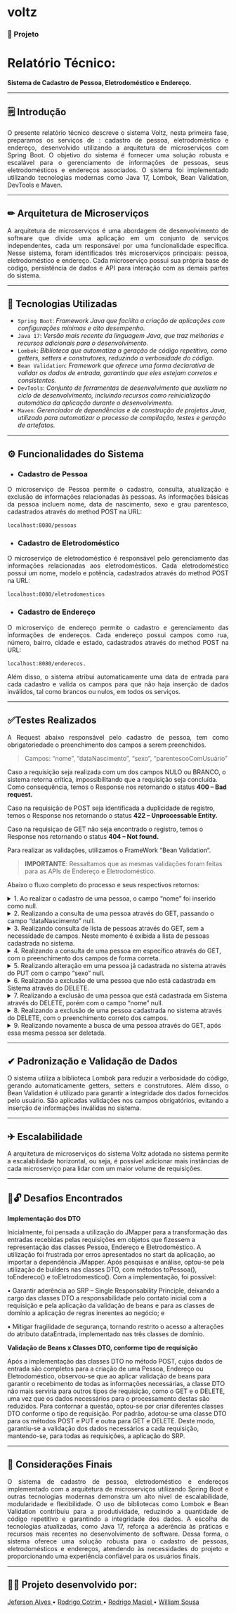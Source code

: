 # voltz

### 📖 Projeto


# Relatório Técnico:

**Sistema de Cadastro de Pessoa, Eletrodoméstico e Endereço.**
___

## 🗒 Introdução

<p align="justify">
O presente relatório técnico descreve o sistema Voltz, nesta primeira fase, preparamos os
serviços de : cadastro de pessoa, eletrodoméstico e endereço, desenvolvido utilizando a
arquitetura de microserviços com Spring Boot. O objetivo do sistema é fornecer uma solução
robusta e escalável para o gerenciamento de informações de pessoas, seus eletrodomésticos
e endereços associados. O sistema foi implementado utilizando tecnologias modernas como
Java 17, Lombok, Bean Validation, DevTools e Maven.
</p>

___
## ✏ Arquitetura de Microserviços

<p align="justify">
A arquitetura de microserviços é uma abordagem de desenvolvimento de software que divide
uma aplicação em um conjunto de serviços independentes, cada um responsável por uma
funcionalidade específica. Nesse sistema, foram identificados três microserviços principais:
pessoa, eletrodoméstico e endereço. Cada microserviço possui sua própria base de código,
persistência de dados e API para interação com as demais partes do sistema.
</p>

___
## 🧰 Tecnologias Utilizadas

- `Spring Boot`: _Framework Java que facilita a criação de aplicações com configurações mínimas
  e alto desempenho._
- `Java 17`: _Versão mais recente da linguagem Java, que traz melhorias e recursos adicionais
  para o desenvolvimento._
- `Lombok`: _Biblioteca que automatiza a geração de código repetitivo, como getters, setters e
  construtores, reduzindo a verbosidade do código._
- `Bean Validation`: _Framework que oferece uma forma declarativa de validar os dados de
  entrada, garantindo que eles estejam corretos e consistentes._
- `DevTools`: _Conjunto de ferramentas de desenvolvimento que auxiliam no ciclo de
  desenvolvimento, incluindo recursos como reinicialização automática da aplicação durante o
  desenvolvimento._
- `Maven`: _Gerenciador de dependências e de construção de projetos Java, utilizado para
  automatizar o processo de compilação, testes e geração de artefatos._

___
## ⚙ Funcionalidades do Sistema

*  ### Cadastro de Pessoa

<p align="justify">
   O microserviço de Pessoa permite o cadastro, consulta, atualização e exclusão de informações
   relacionadas às pessoas. As informações básicas da pessoa incluem nome, data de
   nascimento, sexo e grau parentesco, cadastrados através do method POST na URL:
</p>

```
localhost:8080/pessoas
```


* ### Cadastro de Eletrodoméstico

<p align="justify">
   O microserviço de eletrodoméstico é responsável pelo gerenciamento das informações
   relacionadas aos eletrodomésticos. Cada eletrodoméstico possui um nome, modelo e potência,
   cadastrados através do method POST na URL:
</p>

```
localhost:8080/eletrodomesticos
```

* ### Cadastro de Endereço

<p align="justify">
   O microserviço de endereço permite o cadastro e gerenciamento das informações de
   endereços. Cada endereço possui campos como rua, número, bairro, cidade e estado,
   cadastrados através do method POST na URL:
</p>

```
localhost:8080/enderecos.
```

<p align="justify">
   Além disso, o sistema atribui automaticamente uma data de entrada para cada cadastro
   e valida os campos para que não haja inserção de dados inválidos, tal
   como brancos ou nulos, em todos os serviços.
<p>

___

## ✅Testes Realizados

<p align="justify">
A Request abaixo responsável pelo cadastro de pessoa, tem como obrigatoriedade o preenchimento dos campos a serem preenchidos.
</p>

> Campos: “nome”, “dataNascimento”, “sexo”, “parentescoComUsuário”

<p align="justify">

Caso a requisição seja realizada com um dos campos NULO ou BRANCO, o sistema retorna crítica, impossibilitando que a requisição seja concluída. Como consequência, temos o Response nos retornando o status **400 – Bad request.**

Caso na requisição de POST seja identificada a duplicidade de registro, temos o Response nos retornando
o status **422 – Unprocessable Entity.**

Caso na requisiçao de GET não seja encontrado o registro, temos o Response nos retornando
o status **404 – Not found.**
</p>

<p align="justify">
Para realizar as validações, utilizamos o FrameWork “Bean Validation“.
</p>

> **IMPORTANTE**: Ressaltamos que as mesmas validações foram feitas para as APIs de Endereço e Eletrodoméstico.

Abaixo o fluxo completo do processo e seus respectivos retornos:

<details>
<summary>1. Ao realizar o cadastro de uma pessoa, o campo “nome” foi inserido como null. </summary>

> Retorno esperado: 400 – **Bad Request**

![GET consulta uma pessoa- nome null - retorno 400 bad request.png](github%20imgs%2FGET%20consulta%20uma%20pessoa-%20nome%20null%20-%20retorno%20400%20bad%20request.png)
</details>

<details>
<summary> 2. Realizando a consulta de uma pessoa através do GET, passando o campo “dataNascimento” null. </summary>

> Retorno esperado: 400 – **Bad Request** 

![GET consulta uma pessoa - dataNascimento null - retorno 400 bad request.png](github%20imgs%2FGET%20consulta%20uma%20pessoa%20-%20dataNascimento%20null%20-%20retorno%20400%20bad%20request.png)
</details>

<details>
<summary>3. Realizando consulta de lista de pessoas através do GET, sem a necessidade de campos. Neste momento é exibida a lista de pessoas cadastrada no sistema.</summary>

> Retorno esperado: 200 – **OK**

![GET consulta lista pessoas - retorno 200 OK.png](github%20imgs%2FGET%20consulta%20lista%20pessoas%20-%20retorno%20200%20OK.png)
</details>

<details>
<summary>4. Realizando a consulta de uma pessoa em específico através do GET, com o preenchimento dos campos de forma correta.</summary>

> Retorno esperado: 200 – **OK**

![GET consulta uma pessoa - campos corretos- retorno 200 OK.png](github%20imgs%2FGET%20consulta%20uma%20pessoa%20-%20campos%20corretos-%20retorno%20200%20OK.png)
</details>

<details>
<summary>5. Realizando alteração em uma pessoa já cadastrada no sistema através do PUT com o campo “sexo” null.</summary>

> Retorno esperado: 400 – **Bad Request**

![PUT alteracao pessoa - sexo null - retorno 400 Bad Request.png](github%20imgs%2FPUT%20alteracao%20pessoa%20-%20sexo%20null%20-%20retorno%20400%20Bad%20Request.png)
</details>

<details>
<summary>6. Realizando a exclusão de uma pessoa que não está cadastrada em Sistema através do DELETE.</summary>

> Retorno esperado: 400 – **Bad Request**

![DELETE - pessoa inexistente - retorno 400 Bad Request.png](github%20imgs%2FDELETE%20-%20pessoa%20inexistente%20-%20retorno%20400%20Bad%20Request.png)
</details>

<details>
<summary>7. Realizando a exclusão de uma pessoa que está cadastrada em Sistema através do DELETE, porém com o campo “nome” null.</summary>

> Retorno esperado: 400 – **Bad Request**

![DELETE - pessoa existente nome null - retorno 400 Bad Request.png](github%20imgs%2FDELETE%20-%20pessoa%20existente%20nome%20null%20-%20retorno%20400%20Bad%20Request.png)
</details>

<details>
<summary>8. Realizando a exclusão de uma pessoa cadastrada no sistema através do DELETE, com o preenchimento correto dos campos.</summary>

> Retorno esperado: 200 – **OK**

![DELETE - pessoa existente campos corretos - retorno 200 OK.png](github%20imgs%2FDELETE%20-%20pessoa%20existente%20campos%20corretos%20-%20retorno%20200%20OK.png)
</details>

<details>
<summary>9. Realizando novamente a busca de uma pessoa através do GET, após essa mesma pessoa ser deletada.</summary>

> Retorno esperado: 400 – **Bad Request**

![GET - consulta pessoa recem excluida - retorno 400 Bad Request.png](github%20imgs%2FGET%20-%20consulta%20pessoa%20recem%20excluida%20-%20retorno%20400%20Bad%20Request.png)
</details>

___

## ✔ Padronização e Validação de Dados

<p align="justify">
   O sistema utiliza a biblioteca Lombok para reduzir a verbosidade do código, gerando
   automaticamente getters, setters e construtores. Além disso, o Bean Validation é utilizado
   para garantir a integridade dos dados fornecidos pelo usuário. São aplicadas validações nos
   campos obrigatórios, evitando a inserção de informações inválidas no sistema.
</p>

___

## ✈ Escalabilidade

<p align="justify">
   A arquitetura de microserviços do sistema Voltz adotada no sistema permite a escalabilidade
   horizontal, ou seja, é possível adicionar mais instâncias de cada microserviço para lidar com
   um maior volume de requisições.
</p>

___

## 🔑🔓 Desafios Encontrados

<p align="justify">
   
   **Implementação dos DTO**
   
   Inicialmente, foi pensada a utilização do JMapper para a transformação das entradas recebidas 
   pelas requisições em objetos que fizessem a representação das classes Pessoa, Endereço e 
   Eletrodoméstico. A utilização foi frustrada por erros apresentados no start da aplicação, 
   ao importar a dependência JMapper. 
   Após pesquisas e análise, optou-se pela utilização de builders nas classes DTO, com métodos 
   toPessoa(), toEndereco() e toEletrodomestico().
   Com a implementação, foi possível:
   
   •	Garantir aderência ao SRP – Single Responsability Principle, deixando a cargo das classes 
      DTO a responsabilidade pelo contato inicial com a requisição e pela aplicação da validação 
      de beans e para as classes de domínio a aplicação de regras inerentes ao negócio; e
      
   •	Mitigar fragilidade de segurança, tornando restrito o acesso a alterações do atributo dataEntrada, 
      implementado nas três classes de domínio. 
  
   **Validação de Beans x Classes DTO, conforme tipo de requisição**
   
   Após a implementação das classes DTO no método POST, cujos dados de entrada são completos para a 
   criação de uma Pessoa, Endereço ou Eletrodoméstico, observou-se que ao aplicar validação de beans 
   para garantir o recebimento de todas as informações necessárias, a classe DTO não mais serviria 
   para outros tipos de requisição, como o GET e o DELETE, uma vez que os dados necessários para o 
   processamento destas são reduzidos.
   Para contornar a questão, optou-se por criar diferentes classes DTO conforme o tipo de requisição. 
   Por padrão, adotou-se uma classe DTO para os métodos POST e PUT e outra para GET e DELETE. Deste modo, 
   garantiu-se a validação dos dados necessários a cada requisição, mantendo-se, para todas as requisições, 
   a aplicação do SRP. 
</p>

___

## 🏁 Considerações Finais

<p align="justify">
   O sistema de cadastro de pessoa, eletrodoméstico e endereços implementado com a
   arquitetura de microserviços utilizando Spring Boot e outras tecnologias modernas demonstra
   um alto nível de escalabilidade, modularidade e flexibilidade. O uso de bibliotecas como
   Lombok e Bean Validation contribuiu para a produtividade, reduzindo a quantidade de código
   repetitivo e garantindo a integridade dos dados. A escolha de tecnologias atualizadas, como
   Java 17, reforça a aderência às práticas e recursos mais recentes no desenvolvimento de
   software.
   Dessa forma, o sistema oferece uma solução robusta para o cadastro de pessoas,
   eletrodomésticos e endereços, atendendo às necessidades do projeto e proporcionando uma
   experiência confiável para os usuários finais. 
</p>

___

## 👨‍🎓 Projeto desenvolvido por:

[Jeferson Alves ](https://github.com/jefsantos)•
[Rodrigo Cotrim ](https://github.com/rdgmv)•
[Rodrigo Maciel ](https://github.com/rodrigomgalvao)•
[William Sousa ](https://github.com/willrsousa94)

